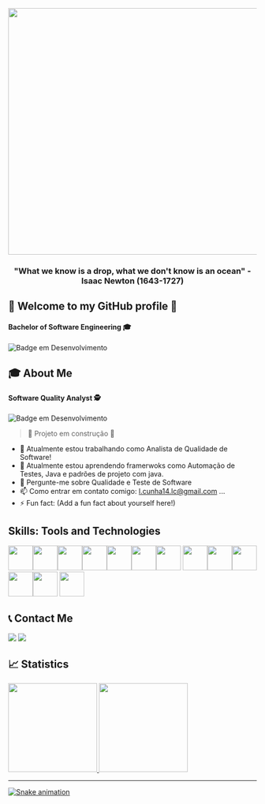 
<img src="https://github.com/user-attachments/assets/b9cbc422-fcee-44e7-bb8d-c1b7663fd01e" width="1200" height="500"/>
<h3 align="center"><b>"What we know is a drop, what we don't know is an ocean" - Isaac Newton (1643-1727)</b></h3>

## 🎉 Welcome to my GitHub profile 👋
#### <p>Bachelor of Software Engineering &#x1F393;</p>  
![Badge em Desenvolvimento](http://img.shields.io/static/v1?label=STATUS&message=%20STUDYING-85%&color=BLUE&style=for-the-badge)

## 🎓 About Me
#### <p>Software Quality Analyst &#128373;</p> 
![Badge em Desenvolvimento](https://img.shields.io/badge/EXPERIENCE-4%20YEARS-blue)

> :construction: Projeto em construção :construction:
- 🔭 Atualmente estou trabalhando como Analista de Qualidade de Software!
- 🌱 Atualmente estou aprendendo framerwoks como Automação de Testes, Java e padrões de projeto com java.
- 💬 Pergunte-me sobre Qualidade e Teste de Software
- 📫 Como entrar em contato comigo: l.cunha14.lc@gmail.com ...
- ⚡ Fun fact: (Add a fun fact about yourself here!)

## Skills: Tools and Technologies

<img src="https://cdn.jsdelivr.net/gh/devicons/devicon/icons/git/git-original.svg" width="50" height="50"/><img src="https://cdn.jsdelivr.net/gh/devicons/devicon/icons/java/java-original.svg" width="50" height="50"/><img src="https://cdn.jsdelivr.net/gh/devicons/devicon/icons/gitlab/gitlab-original.svg" width="50" height="50"/><img src="https://cdn.jsdelivr.net/gh/devicons/devicon/icons/github/github-original.svg" width="50" height="50" /><img src="https://cdn.jsdelivr.net/gh/devicons/devicon/icons/selenium/selenium-original.svg" width="50" height="50" /><img src="https://cdn.jsdelivr.net/gh/devicons/devicon/icons/apache/apache-original.svg" width="50" height="50"/><img src="https://cdn.jsdelivr.net/gh/devicons/devicon/icons/windows8/windows8-original.svg" width="50" height="50" />
<img src="https://cdn.jsdelivr.net/gh/devicons/devicon/icons/jenkins/jenkins-original.svg" width="50" height="50"/><img src="https://cdn.jsdelivr.net/gh/devicons/devicon/icons/cucumber/cucumber-plain.svg" width="50" height="50 "/><img src="https://cdn.jsdelivr.net/gh/devicons/devicon/icons/circleci/circleci-plain.svg" width="50" height="50 "/><img src="https://cdn.jsdelivr.net/gh/devicons/devicon/icons/html5/html5-original.svg" width="50" height="50 "/><img src="https://cdn.jsdelivr.net/gh/devicons/devicon/icons/javascript/javascript-original.svg" width="50" height="50 "/> <img src="https://github.com/user-attachments/assets/8456be37-3d24-4bc6-aff1-5e53c6af0b44" width="50" height="50 "/>


          
## 📞 Contact Me
 <div>
<a href="https://www.instagram.com/lusca_2.0/" target="_blank"><img src="https://github.com/user-attachments/assets/f6345943-f1ae-4a88-bd68-b4334e49071f" target="_blank"></a>
<a href="https://www.linkedin.com/in/lrodrigues21/" target="_blank"><img src="https://github.com/user-attachments/assets/1c0ef777-0a77-4a6e-ad4d-d2015ae51e68" target="_blank"></a>           
</div>         
          
          
          
          
## 📈 Statistics       
<div>
<a href="https://github.com/Mr-Lucasz">
<img height="180em" src="https://git![cypress](https://github.com/user-attachments/assets/256d812f-b5a4-4fd8-b469-e27cf5f5ba51)
hub-readme-stats.vercel.app/api/top-langs/?username=Mr-Lucasz&layout=compact&langs_count=7&theme=dracula"/> <img height="180em" src="https://github-readme-stats.vercel.app/api?username=Mr-Lucasz&show_icons=true&theme=merko"/>
</div>
          
      
***

![Snake animation](https://github.com/Mr-Lucasz/Mr-Lucasz/blob/output/github-contribution-grid-snake.svg)
